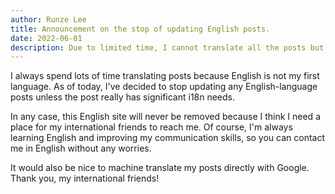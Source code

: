 ```yaml
---
author: Runze Lee
title: Announcement on the stop of updating English posts.
date: 2022-06-01
description: Due to limited time, I cannot translate all the posts but the English site will remain.
---
```


I always spend lots of time translating posts because English is not my first language. As of today, I've decided to stop updating any English-language posts unless the post really has significant i18n needs.  

In any case, this English site will never be removed because I think I need a place for my international friends to reach me. Of course, I'm always learning English and improving my communication skills, so you can contact me in English without any worries.   

It would also be nice to machine translate my posts directly with Google.  
Thank you, my international friends!